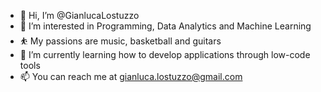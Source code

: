 - 👋 Hi, I’m @GianlucaLostuzzo
- 👀 I’m interested in Programming, Data Analytics and Machine Learning
- ⛹️ My passions are music, basketball and guitars
- 🌱 I’m currently learning how to develop applications through low-code tools
- 📫 You can reach me at gianluca.lostuzzo@gmail.com

<!---
GianlucaLostuzzo/GianlucaLostuzzo is a ✨ special ✨ repository because its `README.md` (this file) appears on your GitHub profile.
You can click the Preview link to take a look at your changes.
--->
